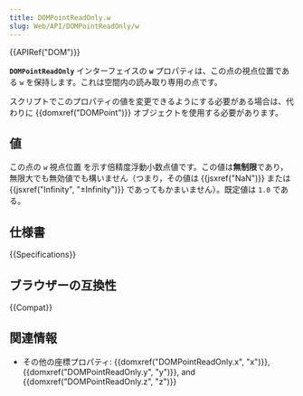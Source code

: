 ```yaml
---
title: DOMPointReadOnly.w
slug: Web/API/DOMPointReadOnly/w
---
```


{{APIRef("DOM")}}

**`DOMPointReadOnly`** インターフェイスの **`w`** プロパティは、この点の視点位置である `w` を保持します。これは空間内の読み取り専用の点です。

スクリプトでこのプロパティの値を変更できるようにする必要がある場合は、代わりに {{domxref("DOMPoint")}} オブジェクトを使用する必要があります。

## 値

この点の `w` 視点位置 を示す倍精度浮動小数点値です。この値は**無制限**であり，無限大でも無効値でも構いません（つまり，その値は {{jsxref("NaN")}} または {{jsxref("Infinity", "±Infinity")}} であってもかまいません）。既定値は `1.0` である。

## 仕様書

{{Specifications}}

## ブラウザーの互換性

{{Compat}}

## 関連情報

- その他の座標プロパティ: {{domxref("DOMPointReadOnly.x", "x")}}, {{domxref("DOMPointReadOnly.y", "y")}}, and {{domxref("DOMPointReadOnly.z", "z")}}
